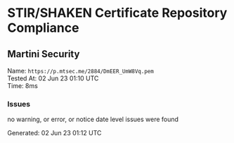 # STIR/SHAKEN Certificate Repository Compliance

## Martini Security

Name: `https://p.mtsec.me/2884/DmEER_UmW8Vq.pem`\
Tested At: 02 Jun 23 01:10 UTC\
Time: 8ms

### Issues

no warning, or error, or notice date level issues were found

Generated: 02 Jun 23 01:12 UTC